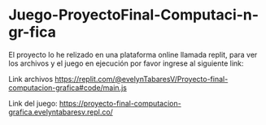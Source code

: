 # Juego-ProyectoFinal-Computaci-n-gr-fica
El proyecto lo he relizado en una plataforma online llamada replit, para ver los archivos y el juego en ejecución por favor ingrese al siguiente link: 

Link archivos  https://replit.com/@evelynTabaresV/Proyecto-final-computacion-grafica#code/main.js 

Link del juego: https://proyecto-final-computacion-grafica.evelyntabaresv.repl.co/

